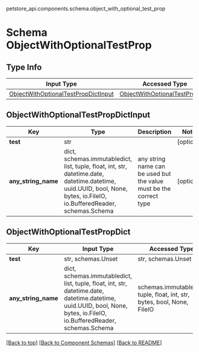 petstore_api.components.schema.object_with_optional_test_prop
# Schema ObjectWithOptionalTestProp

## Type Info
Input Type | Accessed Type | Description | Notes
------------ | ------------- | ------------- | -------------
[ObjectWithOptionalTestPropDictInput](#objectwithoptionaltestpropdictinput) | [ObjectWithOptionalTestPropDict](#objectwithoptionaltestpropdict) |  |

## ObjectWithOptionalTestPropDictInput
Key | Type |  Description | Notes
------------ | ------------- | ------------- | -------------
**test** | str |  | [optional]
**any_string_name** | dict, schemas.immutabledict, list, tuple, float, int, str, datetime.date, datetime.datetime, uuid.UUID, bool, None, bytes, io.FileIO, io.BufferedReader, schemas.Schema | any string name can be used but the value must be the correct type | [optional]

## ObjectWithOptionalTestPropDict
Key | Input Type | Accessed Type | Description | Notes
------------ | ------------- | ------------- | ------------- | -------------
**test** | str, schemas.Unset | str, schemas.Unset |  | [optional]
**any_string_name** | dict, schemas.immutabledict, list, tuple, float, int, str, datetime.date, datetime.datetime, uuid.UUID, bool, None, bytes, io.FileIO, io.BufferedReader, schemas.Schema | schemas.immutabledict, tuple, float, int, str, bytes, bool, None, FileIO | any string name can be used but the value must be the correct type | [optional]

[[Back to top]](#top) [[Back to Component Schemas]](../../../README.md#Component-Schemas) [[Back to README]](../../../README.md)
